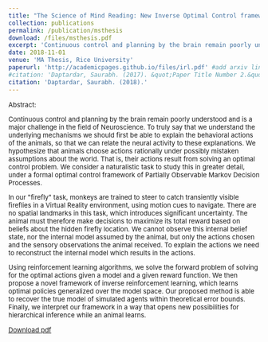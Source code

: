 ```yaml
---
title: "The Science of Mind Reading: New Inverse Optimal Control framework"
collection: publications
permalink: /publication/msthesis
download: /files/msthesis.pdf
excerpt: 'Continuous control and planning by the brain remain poorly understood and is a major challenge in the field of Neuroscience. To truly say that we understand the underlying mechanisms we should first be able to explain the behavioral actions of the animals, so that we can relate the neural activity to these explanations.'
date: 2018-11-01
venue: 'MA Thesis, Rice University'
paperurl: 'http://academicpages.github.io/files/irl.pdf' #add arxiv link
#citation: 'Daptardar, Saurabh. (2017). &quot;Paper Title Number 2.&quot; <i>Journal 1</i>. 1(2).'
citation: 'Daptardar, Saurabh. (2018).'
---
```

<font size="-1">
Abstract:

Continuous control and planning by the brain remain poorly understood and is a major challenge in the field of Neuroscience. To truly say that we understand the underlying mechanisms we should first be able to explain the behavioral actions of the animals, so that we can relate the neural activity to these explanations. We hypothesize that animals choose actions rationally under possibly mistaken assumptions about the world. That is, their actions result from solving an optimal control problem. We consider a naturalistic task to study this in greater detail, under a formal optimal control framework of Partially Observable Markov Decision Processes.

In our "firefly" task, monkeys are trained to steer to catch transiently visible fireflies in a Virtual Reality environment, using motion cues to navigate. There are no spatial landmarks in this task, which introduces significant uncertainty. The animal must therefore make decisions to maximize its total reward based on beliefs about the hidden firefly location. We cannot observe this internal belief state, nor the internal model assumed by the animal, but only the actions chosen and the sensory observations the animal received. To explain the actions we need to reconstruct the internal model which results in the actions.

Using reinforcement learning algorithms, we solve the forward problem of solving for the optimal actions given a model and a given reward function. We then propose a novel framework of inverse reinforcement learning, which learns optimal policies generalized over the model space. Our proposed method is able to recover the true model of simulated agents within theoretical error bounds. Finally, we interpret our framework in a way that opens new possibilities for hierarchical inference while an animal learns.

[Download pdf](/files/mstheis.pdf) </font>
